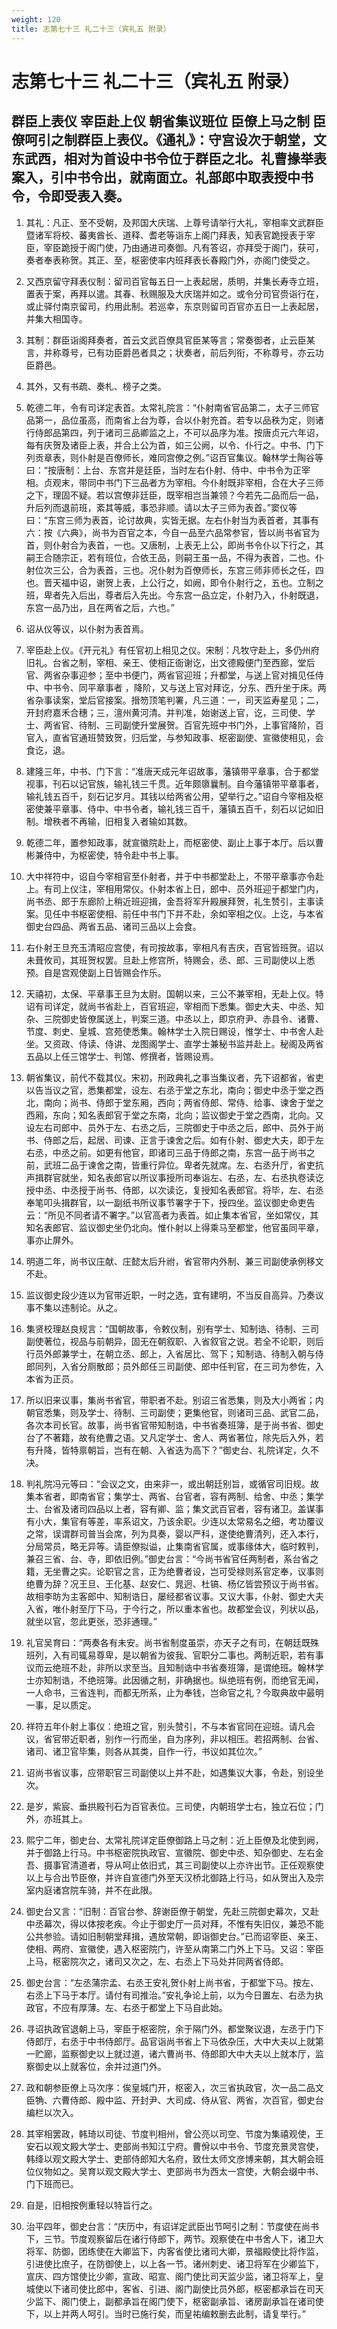 ```yaml
---
weight: 120
title: 志第七十三 礼二十三（宾礼五 附录）
---
```


# 志第七十三 礼二十三（宾礼五 附录）

## 群臣上表仪 宰臣赴上仪 朝省集议班位 臣僚上马之制 臣僚呵引之制群臣上表仪。《通礼》：守宫设次于朝堂，文东武西，相对为首设中书令位于群臣之北。礼曹掾举表案入，引中书令出，就南面立。礼部郎中取表授中书令，令即受表入奏。

1. <span id="志第七十三_礼二十三（宾礼五_附录）-群臣上表仪_宰臣赴上仪_朝省集议班位_臣僚上马之制_臣僚呵引之制群臣上表仪。《通礼》：守宫设次于朝堂，文东武西，相对为首设中书令位于群臣之北。礼曹掾举表案入，引中书令出，就南面立。礼部郎中取表授中书令，令即受表入奏。-1"></span>
其礼：凡正、至不受朝，及邦国大庆瑞、上尊号请举行大礼，宰相率文武群臣暨诸军将校、蕃夷酋长、道释、耆老等诣东上阁门拜表，知表官跪授表于宰臣，宰臣跪授于阁门使，乃由通进司奏御。凡有答诏，亦拜受于阁门，获可，奏者奉表称贺。其正、至，枢密使率内班拜表长春殿门外，亦阁门使受之。

2. <span id="志第七十三_礼二十三（宾礼五_附录）-群臣上表仪_宰臣赴上仪_朝省集议班位_臣僚上马之制_臣僚呵引之制群臣上表仪。《通礼》：守宫设次于朝堂，文东武西，相对为首设中书令位于群臣之北。礼曹掾举表案入，引中书令出，就南面立。礼部郎中取表授中书令，令即受表入奏。-2"></span>
又西京留守拜表仪制：留司百官每五日一上表起居，质明，并集长寿寺立班，置表于案，再拜以遣。其春、秋赐服及大庆瑞并如之。或令分司官赍诣行在，或止驿付南京留司，约用此制。若巡幸，东京则留司百官亦五日一上表起居，并集大相国寺。

3. <span id="志第七十三_礼二十三（宾礼五_附录）-群臣上表仪_宰臣赴上仪_朝省集议班位_臣僚上马之制_臣僚呵引之制群臣上表仪。《通礼》：守宫设次于朝堂，文东武西，相对为首设中书令位于群臣之北。礼曹掾举表案入，引中书令出，就南面立。礼部郎中取表授中书令，令即受表入奏。-3"></span>
其制：群臣诣阁拜奏者，首云文武百僚具官臣某等言；常奏御者，止云臣某言，并称尊号，已有功臣爵邑者具之；状奏者，前后列衔，不称尊号，亦云功臣爵邑。

4. <span id="志第七十三_礼二十三（宾礼五_附录）-群臣上表仪_宰臣赴上仪_朝省集议班位_臣僚上马之制_臣僚呵引之制群臣上表仪。《通礼》：守宫设次于朝堂，文东武西，相对为首设中书令位于群臣之北。礼曹掾举表案入，引中书令出，就南面立。礼部郎中取表授中书令，令即受表入奏。-4"></span>
其外，又有书疏、奏札、榜子之类。

5. <span id="志第七十三_礼二十三（宾礼五_附录）-群臣上表仪_宰臣赴上仪_朝省集议班位_臣僚上马之制_臣僚呵引之制群臣上表仪。《通礼》：守宫设次于朝堂，文东武西，相对为首设中书令位于群臣之北。礼曹掾举表案入，引中书令出，就南面立。礼部郎中取表授中书令，令即受表入奏。-5"></span>
乾德二年，令有司详定表首。太常礼院言：“仆射南省官品第二，太子三师官品第一，品位虽高，而南省上台为尊，合以仆射充首。若专以品秩为定，则诸行侍郎品第四，列于诸司三品卿监之上，不可以品序为准。按唐贞元六年诏，每有庆贺及诸臣上表，并合上公为首，如三公阙，以令、仆行之。中书、门下列贡章表，则仆射是百僚师长，难同宫僚之例。”诏百官集议。翰林学士陶谷等曰：“按唐制：上台、东宫并是廷臣，当时左右仆射、侍中、中书令为正宰相。贞观末，带同中书门下三品者方为宰相。今仆射既非宰相，合在大子三师之下，理固不疑。若以宫僚非廷臣，既宰相岂当兼领？今若先二品而后一品，升后列而退前班，紊其等威，事恐非顺。请以太子三师为表首。”窦仪等曰：“东宫三师为表首，论讨故典，实皆无据。左右仆射当为表首者，其事有六：按《六典》，尚书为百官之本，今自一品至六品常参官，皆以尚书省官为首，则仆射合为表首，一也。又唐制，上表无上公，即尚书令仆以下行之，其嗣王合随宗正，若有班位，合依王品，则嗣王虽一品，不得为表首，二也。仆射位次三公，合为表首，三也。况仆射为百僚师长，东宫三师非师长之任，四也。晋天福中诏，谢贺上表，上公行之，如阙，即令仆射行之，五也。立制之班，卑者先入后出，尊者后入先出。今东宫一品立定，仆射乃入，仆射既退，东宫一品乃出，且在两省之后，六也。”

6. <span id="志第七十三_礼二十三（宾礼五_附录）-群臣上表仪_宰臣赴上仪_朝省集议班位_臣僚上马之制_臣僚呵引之制群臣上表仪。《通礼》：守宫设次于朝堂，文东武西，相对为首设中书令位于群臣之北。礼曹掾举表案入，引中书令出，就南面立。礼部郎中取表授中书令，令即受表入奏。-6"></span>
诏从仪等议，以仆射为表首焉。

7. <span id="志第七十三_礼二十三（宾礼五_附录）-群臣上表仪_宰臣赴上仪_朝省集议班位_臣僚上马之制_臣僚呵引之制群臣上表仪。《通礼》：守宫设次于朝堂，文东武西，相对为首设中书令位于群臣之北。礼曹掾举表案入，引中书令出，就南面立。礼部郎中取表授中书令，令即受表入奏。-7"></span>
宰臣赴上仪。《开元礼》有任官初上相见之仪。宋制：凡牧守赴上，多仍州府旧礼。台省之制，宰相、亲王、使相正衙谢讫，出文德殿便门至西廊，堂后官、两省杂事迎参；至中书便门，两省官迎班；升都堂，与送上官对揖见任侍中、中书令、同平章事者 ，降阶，又与送上官对拜讫，分东、西升坐于床。两省杂事读案，堂后官接案。搢笏顶笔判署，凡三道：一，司天监寿星见；二，开封府嘉禾合穗；三，澶州黄河清。并判准，始谢送上官，讫，三司使、学士、两省官、待制、三司副使升堂展贺。百官先班中书门外，上事官降阶，百官入，直省官通班赞致贺，归后堂，与参知政事、枢密副使、宣徽使相见，会食讫，退。

8. <span id="志第七十三_礼二十三（宾礼五_附录）-群臣上表仪_宰臣赴上仪_朝省集议班位_臣僚上马之制_臣僚呵引之制群臣上表仪。《通礼》：守宫设次于朝堂，文东武西，相对为首设中书令位于群臣之北。礼曹掾举表案入，引中书令出，就南面立。礼部郎中取表授中书令，令即受表入奏。-8"></span>
建隆三年，中书、门下言：“准唐天成元年诏故事，藩镇带平章事，合于都堂视事，刊石以记官族，输礼钱三千贯。近年颇隳曩制。自今藩镇带平章事者，输礼钱五百千，刻石记岁月。其钱以给两省公用，望举行之。”诏自今宰相及枢密使兼平章事、侍中、中书令者，输礼钱三百千，藩镇五百千，刻石以记如旧制。增秩者不再输，旧相复入者输如其数。

9. <span id="志第七十三_礼二十三（宾礼五_附录）-群臣上表仪_宰臣赴上仪_朝省集议班位_臣僚上马之制_臣僚呵引之制群臣上表仪。《通礼》：守宫设次于朝堂，文东武西，相对为首设中书令位于群臣之北。礼曹掾举表案入，引中书令出，就南面立。礼部郎中取表授中书令，令即受表入奏。-9"></span>
乾德二年，置参知政事，就宣徽院赴上，而枢密使、副止上事于本厅。后以曹彬兼侍中，为枢密使，特令赴中书上事。

10. <span id="志第七十三_礼二十三（宾礼五_附录）-群臣上表仪_宰臣赴上仪_朝省集议班位_臣僚上马之制_臣僚呵引之制群臣上表仪。《通礼》：守宫设次于朝堂，文东武西，相对为首设中书令位于群臣之北。礼曹掾举表案入，引中书令出，就南面立。礼部郎中取表授中书令，令即受表入奏。-10"></span>
大中祥符中，诏自今宰相官至仆射者，并于中书都堂赴上，不带平章事亦令赴上。有司上仪注，宰相用常仪。仆射本省上日，郎中、员外班迎于都堂门内，尚书丞、郎于东廊阶上稍近班迎揖，金吾将军升殿展拜贺，礼生赞引，主事读案。见任中书枢密使相、前任中书门下并不赴，余如宰相之仪。上讫，与本省御史台四品、两省五品、诸司三品以上会食。

11. <span id="志第七十三_礼二十三（宾礼五_附录）-群臣上表仪_宰臣赴上仪_朝省集议班位_臣僚上马之制_臣僚呵引之制群臣上表仪。《通礼》：守宫设次于朝堂，文东武西，相对为首设中书令位于群臣之北。礼曹掾举表案入，引中书令出，就南面立。礼部郎中取表授中书令，令即受表入奏。-11"></span>
右仆射王旦充玉清昭应宫使，有司按故事，宰相凡有吉庆，百官皆班贺。诏以未葺攸司，其班贺权罢。旦赴上修宫所，特赐会，丞、郎、三司副使以上悉预。自是宫观使副上日皆赐会作乐。

12. <span id="志第七十三_礼二十三（宾礼五_附录）-群臣上表仪_宰臣赴上仪_朝省集议班位_臣僚上马之制_臣僚呵引之制群臣上表仪。《通礼》：守宫设次于朝堂，文东武西，相对为首设中书令位于群臣之北。礼曹掾举表案入，引中书令出，就南面立。礼部郎中取表授中书令，令即受表入奏。-12"></span>
天禧初，太保、平章事王旦为太尉。国朝以来，三公不兼宰相，无赴上仪。特诏有司详定，就尚书省赴上，百官班迎，宰相而下悉集。御史大夫、中丞、知杂、三院御史皆僚属送上，判案三道。中丞以上，即京府尹、赤县令、诸曹、节度、刺史、皇城、宫苑使悉集。翰林学士入院日赐设，惟学士、中书舍人赴坐。又资政、侍读、侍讲、龙图阁学士、直学士兼秘书监并赴上。秘阁及两省五品以上任三馆学士、判馆、修撰者，皆赐设焉。

13. <span id="志第七十三_礼二十三（宾礼五_附录）-群臣上表仪_宰臣赴上仪_朝省集议班位_臣僚上马之制_臣僚呵引之制群臣上表仪。《通礼》：守宫设次于朝堂，文东武西，相对为首设中书令位于群臣之北。礼曹掾举表案入，引中书令出，就南面立。礼部郎中取表授中书令，令即受表入奏。-13"></span>
朝省集议，前代不载其仪。宋初，刑政典礼之事当集议者，先下诏都省，省吏以告当议之官，悉集都堂，设左、右丞于堂之东北，南向；御史中丞于堂之西北，南向；尚书、侍郎于堂东厢，西向；两省侍郎、常侍、给事、谏舍于堂之西厢，东向；知名表郎官于堂之东南，北向；监议御史于堂之西南，北向。又设左右司郎中、员外于左、右丞之后，三院御史于中丞之后，郎中、员外于尚书、侍郎之后，起居、司谏、正言于谏舍之后。如有仆射、御史大夫，即于左右丞，中丞之前。如更有他官，即诸司三品于侍郎之南，东宫一品于尚书之前，武班二品于谏舍之南，皆重行异位。卑者先就席。左、右丞升厅，省吏抗声揖群官就坐，知名表郎官以所议事授所司奉诣左、右丞，左、右丞执卷读讫授中丞、中丞授于尚书、侍郎，以次读讫，复授知名表郎官。将毕，左、右丞奉笔叩头揖群官，以一副纸书所议事节署字于下，授四坐。监议御史命吏告云：“所见不同者请不署字。”以官高者为表首。如止集本省官，坐如常仪，其知名表郎官、监议御史坐仍北向。惟仆射以上得乘马至都堂，他官虽同平章，事亦止屏外。

14. <span id="志第七十三_礼二十三（宾礼五_附录）-群臣上表仪_宰臣赴上仪_朝省集议班位_臣僚上马之制_臣僚呵引之制群臣上表仪。《通礼》：守宫设次于朝堂，文东武西，相对为首设中书令位于群臣之北。礼曹掾举表案入，引中书令出，就南面立。礼部郎中取表授中书令，令即受表入奏。-14"></span>
明道二年，尚书议庄献、庄懿太后升祔，省官带内外制、兼三司副使承例移文不赴。

15. <span id="志第七十三_礼二十三（宾礼五_附录）-群臣上表仪_宰臣赴上仪_朝省集议班位_臣僚上马之制_臣僚呵引之制群臣上表仪。《通礼》：守宫设次于朝堂，文东武西，相对为首设中书令位于群臣之北。礼曹掾举表案入，引中书令出，就南面立。礼部郎中取表授中书令，令即受表入奏。-15"></span>
监议御史段少连以为官带近职，一时之选，宜有建明，不当反自高异。乃奏议事不集以违制论。从之。

16. <span id="志第七十三_礼二十三（宾礼五_附录）-群臣上表仪_宰臣赴上仪_朝省集议班位_臣僚上马之制_臣僚呵引之制群臣上表仪。《通礼》：守宫设次于朝堂，文东武西，相对为首设中书令位于群臣之北。礼曹掾举表案入，引中书令出，就南面立。礼部郎中取表授中书令，令即受表入奏。-16"></span>
集贤校理赵良规言：“国朝故事，令敕仪制，别有学士、知制诰、待制、三司副使著位，视品与前朝异，固无在朝叙职、入省叙官之说。若全不论职，则后行员外郎兼学士，在朝立丞、郎上，入省居比、驾下；知制诰、待制入朝与侍郎同列，入省分厕散郎；员外郎任三司副使、郎中任判官，在三司为参佐，入本省为正员。

17. <span id="志第七十三_礼二十三（宾礼五_附录）-群臣上表仪_宰臣赴上仪_朝省集议班位_臣僚上马之制_臣僚呵引之制群臣上表仪。《通礼》：守宫设次于朝堂，文东武西，相对为首设中书令位于群臣之北。礼曹掾举表案入，引中书令出，就南面立。礼部郎中取表授中书令，令即受表入奏。-17"></span>
所以旧来议事，集尚书省官，带职者不赴。别诏三省悉集，则及大小两省；内朝官悉集，则及学士、待制、三司副使；更集他官，则诸司三品、武官二品，各次本司长官。故事，尚书省官带知制诰，中书省奏班簿，是于尚书省、御史台了不著籍，故有绝曹之语。又凡定学士、舍人、两省著位，除先后入外，若有升降，皆特禀朝旨，岂有在朝、入省迭为高下？”御史台、礼院详定，久不决。

18. <span id="志第七十三_礼二十三（宾礼五_附录）-群臣上表仪_宰臣赴上仪_朝省集议班位_臣僚上马之制_臣僚呵引之制群臣上表仪。《通礼》：守宫设次于朝堂，文东武西，相对为首设中书令位于群臣之北。礼曹掾举表案入，引中书令出，就南面立。礼部郎中取表授中书令，令即受表入奏。-18"></span>
判礼院冯元等曰：“会议之文，由来非一，或出朝廷别旨，或循官司旧规。故集本省者，即南省官；集学士、两省、台官者，容有两制、给舍、中丞；集学士、台省及诸司四品以上者，容有卿、监；集文武百官者，容有诸卫。盖谋事有小大，集官有等差，率系诏文，乃该余职。少连以太常易名之细，考功覆议之常，误谓群司普当会席，列为具奏，婴以严科，遂使绝曹清列，还入本行，分局常员，略无异等。请臣僚拟谥，止集南省官属，或事缘体大，临时敕判，兼召三省、台、寺，即依旧例。”御史台言：“今尚书省官任两制者，系台省之籍，无坐曹之实。论职官之言，正为绝曹者设，岂可受禄则系官定奉，议事则绝曹为辞？况王旦、王化基、赵安仁、晁迥、杜镐、杨亿皆尝预议于尚书省。故相李昉为主客郎中、知制诰日，屡经都省议事。又议大事，仆射、御史大夫入省，唯仆射至厅下马，于今行之，所以重本省也。故都堂会议，列状以品，就坐以官，忽此更张，恐非通理。”

19. <span id="志第七十三_礼二十三（宾礼五_附录）-群臣上表仪_宰臣赴上仪_朝省集议班位_臣僚上马之制_臣僚呵引之制群臣上表仪。《通礼》：守宫设次于朝堂，文东武西，相对为首设中书令位于群臣之北。礼曹掾举表案入，引中书令出，就南面立。礼部郎中取表授中书令，令即受表入奏。-19"></span>
礼官吴育曰：“两奏各有未安。尚书省制度虽崇，亦天子之有司，在朝廷既殊班列，入有司辄易尊卑，是以朝省为彼我、官职分二事也。两制近职，若有事议而云绝班不赴，非所以求至当。且知制诰中书省奏班簿，是谓绝班。翰林学士亦知制诰，不绝班簿。此因循之制，非确据也。纵绝班有例，而绝官无闻，一人命书，三省连判，而都无所系，止为奉钱，岂命官之礼？今取典故中最明一事，足以质定。

20. <span id="志第七十三_礼二十三（宾礼五_附录）-群臣上表仪_宰臣赴上仪_朝省集议班位_臣僚上马之制_臣僚呵引之制群臣上表仪。《通礼》：守宫设次于朝堂，文东武西，相对为首设中书令位于群臣之北。礼曹掾举表案入，引中书令出，就南面立。礼部郎中取表授中书令，令即受表入奏。-20"></span>
祥符五年仆射上事仪：绝班之官，别头赞引，不与本省官同在迎班。请凡会议，省官带近职者，别作一行而坐，自为序列，非以相压。若招两制、台省、诸司、诸卫官毕集，则各从其类，自作一行，书议如其位次。”

21. <span id="志第七十三_礼二十三（宾礼五_附录）-群臣上表仪_宰臣赴上仪_朝省集议班位_臣僚上马之制_臣僚呵引之制群臣上表仪。《通礼》：守宫设次于朝堂，文东武西，相对为首设中书令位于群臣之北。礼曹掾举表案入，引中书令出，就南面立。礼部郎中取表授中书令，令即受表入奏。-21"></span>
诏尚书省议事，应带职官三司副使以上并不赴，如遇集议大事，令赴，别设坐次。

22. <span id="志第七十三_礼二十三（宾礼五_附录）-群臣上表仪_宰臣赴上仪_朝省集议班位_臣僚上马之制_臣僚呵引之制群臣上表仪。《通礼》：守宫设次于朝堂，文东武西，相对为首设中书令位于群臣之北。礼曹掾举表案入，引中书令出，就南面立。礼部郎中取表授中书令，令即受表入奏。-22"></span>
是岁，紫宸、垂拱殿刊石为百官表位。三司使，内朝班学士右，独立石位；门外，亦班其上。

23. <span id="志第七十三_礼二十三（宾礼五_附录）-群臣上表仪_宰臣赴上仪_朝省集议班位_臣僚上马之制_臣僚呵引之制群臣上表仪。《通礼》：守宫设次于朝堂，文东武西，相对为首设中书令位于群臣之北。礼曹掾举表案入，引中书令出，就南面立。礼部郎中取表授中书令，令即受表入奏。-23"></span>
熙宁二年，御史台、太常礼院详定臣僚御路上马之制：近上臣僚及北使到阙，并于御路上行马。中书枢密院执政官、宣徽院、御史中丞、知杂御史、左右金吾、摄事官清道者，导从呵止依旧式，其三司副使以上亦许出节。正任观察使以上与合出节臣僚，并许自宣德门外至天汉桥北御路上行马，如从贺出入及宗室内庭诸宫院车骑，并不在此限。

24. <span id="志第七十三_礼二十三（宾礼五_附录）-群臣上表仪_宰臣赴上仪_朝省集议班位_臣僚上马之制_臣僚呵引之制群臣上表仪。《通礼》：守宫设次于朝堂，文东武西，相对为首设中书令位于群臣之北。礼曹掾举表案入，引中书令出，就南面立。礼部郎中取表授中书令，令即受表入奏。-24"></span>
御史台又言：“旧制：百官台参、辞谢臣僚于朝堂，先赴三院御史幕次，又赴中丞幕次，得以体按老疾。今止于御史厅一员对拜，不惟有失旧仪，兼恐不能公共参验。请如旧制朝堂拜揖，遇放常朝，即诣御史台。”已而诏宰臣、亲王、使相、两府、宣徽使，遇入枢密院门，许至从南第二门外上下马。又诏：宰臣上马，枢密院次之，诸司又次之，左、右丞上下马处并同两省侍郎。

25. <span id="志第七十三_礼二十三（宾礼五_附录）-群臣上表仪_宰臣赴上仪_朝省集议班位_臣僚上马之制_臣僚呵引之制群臣上表仪。《通礼》：守宫设次于朝堂，文东武西，相对为首设中书令位于群臣之北。礼曹掾举表案入，引中书令出，就南面立。礼部郎中取表授中书令，令即受表入奏。-25"></span>
御史台言：“左丞蒲宗孟、右丞王安礼贺仆射上尚书省，于都堂下马。按左、右丞上下马于本厅。请付有司推治。”安礼争论上前，以为今日置左、右丞为执政官，不应有厚薄。左、右丞于都堂上下马自此始。

26. <span id="志第七十三_礼二十三（宾礼五_附录）-群臣上表仪_宰臣赴上仪_朝省集议班位_臣僚上马之制_臣僚呵引之制群臣上表仪。《通礼》：守宫设次于朝堂，文东武西，相对为首设中书令位于群臣之北。礼曹掾举表案入，引中书令出，就南面立。礼部郎中取表授中书令，令即受表入奏。-26"></span>
寻诏执政官退朝上马，宰臣于枢密院，余于隔门外。都堂聚议退，左丞于门下侍郎厅，右丞于中书侍郎厅。品官诣尚书省上下马依杂压，大中大夫以上就第一贮廊，监察御史以上就过道，诸六曹尚书、侍郎即大中大夫以上就本厅，监察御史以上就客位，余并过道门外。

27. <span id="志第七十三_礼二十三（宾礼五_附录）-群臣上表仪_宰臣赴上仪_朝省集议班位_臣僚上马之制_臣僚呵引之制群臣上表仪。《通礼》：守宫设次于朝堂，文东武西，相对为首设中书令位于群臣之北。礼曹掾举表案入，引中书令出，就南面立。礼部郎中取表授中书令，令即受表入奏。-27"></span>
政和朝参臣僚上马次序：俟皇城门开，枢密入，次三省执政官，次一品二品文臣觕、六曹侍郎、殿中监、开封尹、大司成、侍从官、两省，次百官，御史台编栏以次入。

28. <span id="志第七十三_礼二十三（宾礼五_附录）-群臣上表仪_宰臣赴上仪_朝省集议班位_臣僚上马之制_臣僚呵引之制群臣上表仪。《通礼》：守宫设次于朝堂，文东武西，相对为首设中书令位于群臣之北。礼曹掾举表案入，引中书令出，就南面立。礼部郎中取表授中书令，令即受表入奏。-28"></span>
其宰相罢政，韩琦以司徒、节度判相州，曾公亮以司空、节度为集禧观使，王安石以观文殿大学士、吏部尚书知江宁府。曹佾以中书令、节度充景灵宫使，韩绛以观文殿大学士、吏部侍郎知大名府，致仕太师文彦博来朝，其大朝会班位仪物如之。吴育以观文殿大学士、吏部尚书为西太一宫使，大朝会缀中书、门下班而已。

29. <span id="志第七十三_礼二十三（宾礼五_附录）-群臣上表仪_宰臣赴上仪_朝省集议班位_臣僚上马之制_臣僚呵引之制群臣上表仪。《通礼》：守宫设次于朝堂，文东武西，相对为首设中书令位于群臣之北。礼曹掾举表案入，引中书令出，就南面立。礼部郎中取表授中书令，令即受表入奏。-29"></span>
自是，旧相按例重轻以特旨行之。

30. <span id="志第七十三_礼二十三（宾礼五_附录）-群臣上表仪_宰臣赴上仪_朝省集议班位_臣僚上马之制_臣僚呵引之制群臣上表仪。《通礼》：守宫设次于朝堂，文东武西，相对为首设中书令位于群臣之北。礼曹掾举表案入，引中书令出，就南面立。礼部郎中取表授中书令，令即受表入奏。-30"></span>
治平四年，御史台言：“庆历中，有诏详定武臣出节呵引之制：节度使在尚书下，三节。节度观察留后在诸行侍郎下，两节。观察使在中书舍人下，诸卫大将军、防御，团练使在大卿监下，内客省使比诸司大卿，景福殿使比将作监，引进使比庶子，在防御使上，以上各一节。诸州刺史、诸卫将军在少卿监下，宣庆、四方馆使比少卿，宣政、昭宣、阁门使比司天监少监，诸卫将军上，皇城使以下诸司使比郎中，客省、引进、阁门副使比员外郎，枢密都承旨在司天少监下、阁门使上，副都承旨在阁门使下，枢密副承旨、诸房副承旨在诸司使下，以上并两人呵引。当时已施行矣，而皇祐编敕删去此制，请复举行。”
